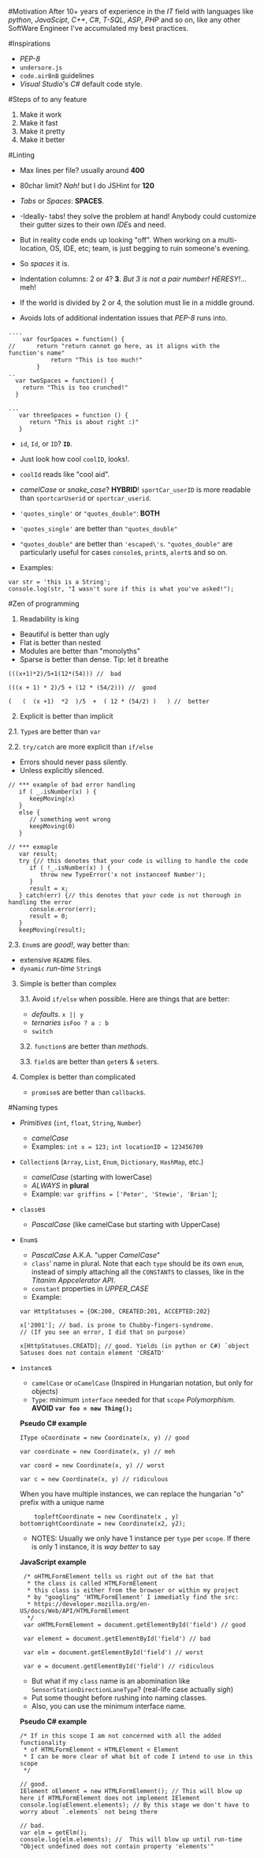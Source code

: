 #Motivation
After 10+ years of experience in the *IT* field with languages like *python*, *JavaScipt*, *C++*, *C#*, *T-SQL*, *ASP*, *PHP* and so on, like any other SoftWare Engineer I've accumulated my best practices.

#Inspirations
 - *PEP-8*
 - `undersore.js`
 - `code.airBnB` guidelines
 - *Visual Studio*'s *C#* default code style.

#Steps of to any feature
1. Make it work
2. Make it fast
3. Make it pretty
4. Make it better

#Linting
 - Max lines per file? usually around **400**
 - 80char limit? *Nah!* but I do JSHint for **120**
 - *Tabs* or *Spaces*: **SPACES**. 
  - -Ideally- tabs! they solve the problem at hand! Anybody could customize their gutter sizes to their own *IDE*s and need.
  - But in reality code ends up looking "off". When working on a multi-location, OS, IDE, etc; team, is just begging to ruin someone's evening.
  - So *spaces* it is.
  
 - Indentation columns: 2 or 4? **3**. *But 3 is not a pair number! HERESY!*... meh!
 
  - If the world is divided by 2 or 4, the solution must lie in a middle ground.
  - Avoids lots of additional indentation issues that *PEP-8* runs into.
  ```
  ....
      var fourSpaces = function() {
  //      return "return cannot go here, as it aligns with the function's name"
              return "This is too much!"
          }
  ..
    var twoSpaces = function() {
      return "This is too crunched!"
    }

  ...
     var threeSpaces = function () {
        return "This is about right :)"
     }
  ```

 - `id`, `Id`, or `ID`? **`ID`**. 
  - Just look how cool  `coolID`, looks!.
  - `coolId` reads like "cool aid".

 - *camelCase* or *snake_case*? **HYBRID**! `sportCar_userID` is more readable than `sportcarUserid` or `sportcar_userid`. 
 - `'quotes_single'` or `"quotes_double"`: **BOTH**
  - `'quotes_single'` are better than `"quotes_double"`
  - `"quotes_double"` are better than `'escaped\'s`. `"quotes_double"` are particularly useful for cases `console`s, `print`s, `alert`s and so on.
  - Examples:
  ```
  var str = 'this is a String';
  console.log(str, "I wasn't sure if this is what you've asked!");
  ```
  

#Zen of programming
1. Readability is king

  - Beautiful is better than ugly
  - Flat is better than nested
  - Modules are better than "monolyths"
  - Sparse is better than dense. Tip: let it breathe
  ```
  (((x+1)*2)/5+1(12*(54))) //  bad
  
  (((x + 1) * 2)/5 + (12 * (54/2))) //  good
  
  (   (  (x +1)  *2  )/5  +  ( 12 * (54/2) )   ) //  better
  ```

2. Explicit is better than implicit

  2.1. `Type`s are better than `var`

  2.2. `try/catch` are more explicit than `if/else`

   - Errors should never pass silently.
   - Unless explicitly silenced.
  ```
  // *** example of bad error handling
     if ( _.isNumber(x) ) {
        keepMoving(x)
     }
     else {
        // something went wrong
        keepMoving(0)
     }

  // *** exmaple
     var result;
     try {// this denotes that your code is willing to handle the code
        if ( !_.isNumber(x) ) {
           throw new TypeError('x not instanceof Number');
        }
        result = x;
     } catch(err) {// this denotes that your code is not thorough in handling the error
        console.error(err);
        result = 0;
     }
     keepMoving(result);
  ```

  2.3. `Enum`s are *good!*, way better than:
   - extensive `README` files.
   - `dynamic` *run-time* `String`s 


3. Simple is better than complex

   3.1. Avoid `if/else` when possible. Here are things that are better:
   
      - *defaults*. `x || y`
      - *ternaries* `isFoo ? a : b`
      - `switch` 

   3.2. `function`s are better than *method*s.

   3.3. `field`s are better than `get`ers & `set`ers.



4. Complex is better than complicated

   - `promise`s are better than `callback`s.


#Naming types
- *Primitives* (`int`, `float`, `String`, `Number`)
   - *camelCase*
   - Examples:
     `int x = 123;`
     `int locationID = 123456789`

- `Collection`s (`Array`, `List`, `Enum`, `Dictionary`, `HashMap`, etc.)
   - *camelCase* (starting with lowerCase)
   - *ALWAYS* in **plural**
   - Example: `var griffins = ['Peter', 'Stewie', 'Brian']`;

- `class`es
  - *PascalCase* (like camelCase but starting with UpperCase)

- `Enum`s
   - *PascalCase* A.K.A. "upper *CamelCase*"
   - `class`' name in plural. Note that each `type` should be its own `enum`, instead of simply attaching all the `CONSTANTS` to classes, like in the *Titanim Appcelerator API*.
   - `constant` properties in *UPPER_CASE*
   - Example: 
    ```
    var HttpStatuses = {OK:200, CREATED:201, ACCEPTED:202}
    
    x['2001']; // bad. is prone to Chubby-fingers-syndrome. 
    // (If you see an error, I did that on purpose)

    x[HttpStatuses.CREATD]; // good. Yields (in python or C#) `object Satuses does not contain element 'CREATD'
    ```


- `instance`s
  - `camelCase` or `oCamelCase` (Inspired in Hungarian notation, but only for objects)
  - `Type`: minimum `interface` needed for that `scope` *Polymorphism*.
    **AVOID `var foo = new Thing();`**

   **Pseudo C# example**
   ```
   IType oCoordinate = new Coordinate(x, y) // good
   
   var coordinate = new Coordinate(x, y) // meh
   
   var coord = new Coordinate(x, y) // worst
   
   var c = new Coordinate(x, y) // ridiculous
   ```

   When you have multiple instances, we can replace the hungarian "o" prefix with a unique name
   ```
       topleftCoordinate = new Coordinate(x , y)
   bottomrightCoordinate = new Coordinate(x2, y2);
   ```

   
  - NOTES: Usually we only have 1 instance per `type` per `scope`. If there is only 1 instance, it is *way better* to say 
  
   **JavaScript example**
   ```
    /* oHTMLFormElement tells us right out of the bat that
     * the class is called HTMLFormElement
     * this class is either from the browser or within my project
     * by "googling" 'HTMLFormElement' I immediatly find the src: 
     * https://developer.mozilla.org/en-US/docs/Web/API/HTMLFormElement
     */
    var oHTMLFormElement = document.getElementById('field') // good

    var element = document.getElementById('field') // bad

    var elm = document.getElementById('field') // worst

    var e = document.getElementById('field') // ridiculous
    ```

  - But what if my `class` name is an abomination like `SensorStationDirectionLaneType`? (real-life case actually *sigh*)
   - Put some thought before rushing into naming classes.
   - Also, you can use the minimum interface name.

   **Pseudo C# example**
   ```
   /* If in this scope I am not concerned with all the added functionality 
    * of HTMLFormElement < HTMLElement < Element
    * I can be more clear of what bit of code I intend to use in this scope
    */
    
   // good. 
   IElement oElement = new HTMLFormElement(); // This will blow up here if HTMLFormElement does not implement IElement
   console.log(oElement.elements); // By this stage we don't have to worry about `.elements` not being there

   // bad.
   var elm = getElm(); 
   console.log(elm.elements); //  This will blow up until run-time "Object undefined does not contain property 'elements'"
   ```
